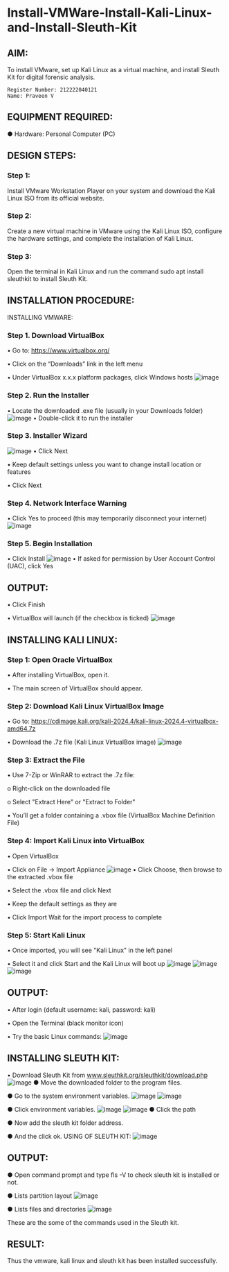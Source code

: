 # Install-VMWare-Install-Kali-Linux-and-Install-Sleuth-Kit
## AIM:

To install VMware, set up Kali Linux as a virtual machine, and install Sleuth Kit for digital forensic analysis.

```
Register Number: 212222040121
Name: Praveen V
```

## EQUIPMENT REQUIRED:
  ●	Hardware: Personal Computer (PC)


## DESIGN STEPS:

### Step 1:

Install VMware Workstation Player on your system and download the Kali Linux ISO from its official website.

### Step 2:

Create a new virtual machine in VMware using the Kali Linux ISO, configure the hardware settings, and complete the installation of Kali Linux.

### Step 3:

Open the terminal in Kali Linux and run the command sudo apt install sleuthkit to install Sleuth Kit.

## INSTALLATION PROCEDURE:
INSTALLING VMWARE:
### Step 1. Download VirtualBox
  •	Go to: https://www.virtualbox.org/
  
  •	Click on the “Downloads” link in the left menu
  
  •	Under VirtualBox x.x.x platform packages, click Windows hosts
  ![image](https://github.com/user-attachments/assets/6b3b5dea-3bd0-4e2f-9e19-791776312cb3)

### Step 2. Run the Installer
  •	Locate the downloaded .exe file (usually in your Downloads folder)
  ![image](https://github.com/user-attachments/assets/2e1124f5-c545-49c1-a32e-77b570772e47)
  •	Double-click it to run the installer
### Step 3. Installer Wizard
![image](https://github.com/user-attachments/assets/b6ce457d-ef4d-44f0-a364-239882032541)
  •	Click Next
  
  •	Keep default settings unless you want to change install location or features
  
  •	Click Next
### Step  4. Network Interface Warning
  •	Click Yes to proceed (this may temporarily disconnect your internet)
  ![image](https://github.com/user-attachments/assets/fc27e8c9-87f3-47be-a144-3e07124d6c9a)

### Step  5. Begin Installation
  •	Click Install
  ![image](https://github.com/user-attachments/assets/6241549f-0079-4fba-9b9a-09f76bca4db6)
  •	If asked for permission by User Account Control (UAC), click Yes

## OUTPUT:
  •	Click Finish
  
  •	VirtualBox will launch (if the checkbox is ticked)
  ![image](https://github.com/user-attachments/assets/dff98782-4186-4717-b97f-e59adc929945)

## INSTALLING KALI LINUX:
### Step 1: Open Oracle VirtualBox
  •	After installing VirtualBox, open it.
  
  •	The main screen of VirtualBox should appear.
### Step 2: Download Kali Linux VirtualBox Image
  •	Go to:
   https://cdimage.kali.org/kali-2024.4/kali-linux-2024.4-virtualbox-amd64.7z
   
  •	Download the .7z file (Kali Linux VirtualBox image)
  ![image](https://github.com/user-attachments/assets/0ca20847-91fe-4745-b21e-ac4d0caa72a4)
### Step 3: Extract the File
  •	Use 7-Zip or WinRAR to extract the .7z file:
  
  o	Right-click on the downloaded file
  
  o	Select "Extract Here" or "Extract to Folder"
  
  •	You’ll get a folder containing a .vbox file (VirtualBox Machine Definition File)
### Step 4: Import Kali Linux into VirtualBox
  •	Open VirtualBox
  
  •	Click on File → Import Appliance
  ![image](https://github.com/user-attachments/assets/da7fd3b1-a9b0-40fb-93dc-f0d9a1b15bfa)
  •	Click Choose, then browse to the extracted .vbox file
  
  •	Select the .vbox file and click Next
  
  •	Keep the default settings as they are
  
  •	Click Import  Wait for the import process to complete
### Step 5: Start Kali Linux
  •	Once imported, you will see "Kali Linux" in the left panel
  
  •	Select it and click Start and the Kali Linux will boot up
  ![image](https://github.com/user-attachments/assets/07334803-be51-4b19-954f-b33010c68fa6)
  ![image](https://github.com/user-attachments/assets/90b2f754-6de1-44c0-bb00-5523e82c8632)
  ![image](https://github.com/user-attachments/assets/52a08d92-1ede-4009-81a3-b1d9719a0db4)
  
## OUTPUT:
  •	After login (default username: kali, password: kali)
  
  •	Open the Terminal (black monitor icon)
  
  •	Try the basic Linux commands:
  ![image](https://github.com/user-attachments/assets/34666e5d-2bc9-4d96-b2b9-493ae4b6cf46)
## INSTALLING SLEUTH KIT:
  •	Download Sleuth Kit from www.sleuthkit.org/sleuthkit/download.php
  ![image](https://github.com/user-attachments/assets/9355a68d-e06d-4642-971b-8cda41f6229e)
  ●	Move the downloaded folder to the program files.
  
  ●	Go to the system environment variables.
  ![image](https://github.com/user-attachments/assets/cd11b600-7248-4db7-9056-103cd0375274)
  ![image](https://github.com/user-attachments/assets/9b23a2db-287e-45e0-8037-5abdadccc401)
  
  ● Click environment variables.
  ![image](https://github.com/user-attachments/assets/63bf5230-4ef6-457c-b084-7012086de8e4)
  ![image](https://github.com/user-attachments/assets/7b371029-5ce9-4050-8252-26901ab81b4e)
  ●	Click the path
  
  ●	Now add the sleuth kit folder address.
  
  ●	And the click ok. USING OF SLEUTH KIT:
  ![image](https://github.com/user-attachments/assets/c8ec3ab7-646e-4f93-a02a-54a2698f05fa)
  
## OUTPUT:
  ● Open command prompt and type fls -V to check sleuth kit is installed or not.
  
  ●	Lists partition layout
  ![image](https://github.com/user-attachments/assets/13fd54bd-3807-48b9-a923-25e85f1a9735)
  
  ●	Lists files and directories
  ![image](https://github.com/user-attachments/assets/968d265d-8065-47a3-9e38-2f4032bb2535)

These are the some of the commands used in the Sleuth kit.

## RESULT:
Thus the vmware, kali linux and sleuth kit has been installed successfully.

